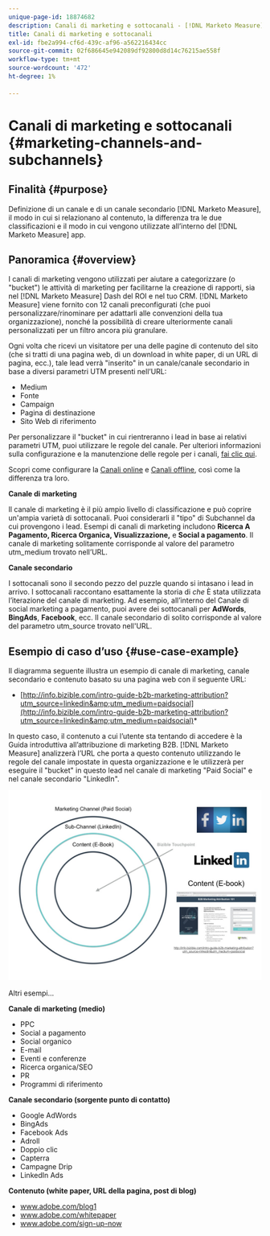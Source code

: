 ```yaml
---
unique-page-id: 18874682
description: Canali di marketing e sottocanali - [!DNL Marketo Measure] - Documentazione del prodotto
title: Canali di marketing e sottocanali
exl-id: fbe2a994-cf6d-439c-af96-a562216434cc
source-git-commit: 02f686645e942089df92800d8d14c76215ae558f
workflow-type: tm+mt
source-wordcount: '472'
ht-degree: 1%

---
```


# Canali di marketing e sottocanali {#marketing-channels-and-subchannels}

## Finalità {#purpose}

Definizione di un canale e di un canale secondario [!DNL Marketo Measure], il modo in cui si relazionano al contenuto, la differenza tra le due classificazioni e il modo in cui vengono utilizzate all’interno del [!DNL Marketo Measure] app.

## Panoramica {#overview}

I canali di marketing vengono utilizzati per aiutare a categorizzare (o &quot;bucket&quot;) le attività di marketing per facilitarne la creazione di rapporti, sia nel [!DNL Marketo Measure] Dash del ROI e nel tuo CRM. [!DNL Marketo Measure] viene fornito con 12 canali preconfigurati (che puoi personalizzare/rinominare per adattarli alle convenzioni della tua organizzazione), nonché la possibilità di creare ulteriormente canali personalizzati per un filtro ancora più granulare.

Ogni volta che ricevi un visitatore per una delle pagine di contenuto del sito (che si tratti di una pagina web, di un download in white paper, di un URL di pagina, ecc.), tale lead verrà &quot;inserito&quot; in un canale/canale secondario in base a diversi parametri UTM presenti nell’URL:

* Medium
* Fonte
* Campaign
* Pagina di destinazione
* Sito Web di riferimento

Per personalizzare il &quot;bucket&quot; in cui rientreranno i lead in base ai relativi parametri UTM, puoi utilizzare le regole del canale. Per ulteriori informazioni sulla configurazione e la manutenzione delle regole per i canali, [fai clic qui](/help/channel-tracking-and-setup/online-channels/online-custom-channel-setup.md).

Scopri come configurare la [Canali online](/help/channel-tracking-and-setup/online-channels/online-custom-channel-setup.md) e [Canali offline](/help/channel-tracking-and-setup/offline-channels/offline-custom-channel-setup.md), così come la differenza tra loro.

**Canale di marketing**

Il canale di marketing è il più ampio livello di classificazione e può coprire un&#39;ampia varietà di sottocanali. Puoi considerarli il &quot;tipo&quot; di Subchannel da cui provengono i lead. Esempi di canali di marketing includono **Ricerca A Pagamento, Ricerca Organica, Visualizzazione,** e **Social a pagamento**. Il canale di marketing solitamente corrisponde al valore del parametro utm_medium trovato nell’URL.

**Canale secondario**

I sottocanali sono il secondo pezzo del puzzle quando si intasano i lead in arrivo. I sottocanali raccontano esattamente la storia di _che_ È stata utilizzata l’iterazione del canale di marketing. Ad esempio, all’interno del Canale di social marketing a pagamento, puoi avere dei sottocanali per **AdWords**, **BingAds**, **Facebook**, ecc. Il canale secondario di solito corrisponde al valore del parametro utm_source trovato nell&#39;URL.

## Esempio di caso d’uso {#use-case-example}

Il diagramma seguente illustra un esempio di canale di marketing, canale secondario e contenuto basato su una pagina web con il seguente URL:

* [http://info.bizible.com/intro-guide-b2b-marketing-attribution?utm_source=linkedin&amp;utm_medium=paidsocial](http://info.bizible.com/intro-guide-b2b-marketing-attribution?utm_source=linkedin&amp;utm_medium=paidsocial)*

In questo caso, il contenuto a cui l’utente sta tentando di accedere è la Guida introduttiva all’attribuzione di marketing B2B. [!DNL Marketo Measure] analizzerà l’URL che porta a questo contenuto utilizzando le regole del canale impostate in questa organizzazione e le utilizzerà per eseguire il &quot;bucket&quot; in questo lead nel canale di marketing &quot;Paid Social&quot; e nel canale secondario &quot;LinkedIn&quot;.

![](assets/1.jpg)

Altri esempi...

**Canale di marketing (medio)**

* PPC
* Social a pagamento
* Social organico
* E-mail
* Eventi e conferenze
* Ricerca organica/SEO
* PR
* Programmi di riferimento

**Canale secondario (sorgente punto di contatto)**

* Google AdWords
* BingAds
* Facebook Ads
* Adroll
* Doppio clic
* Capterra
* Campagne Drip
* LinkedIn Ads

**Contenuto (white paper, URL della pagina, post di blog)**

* www.adobe.com/blog1
* www.adobe.com/whitepaper
* www.adobe.com/sign-up-now
